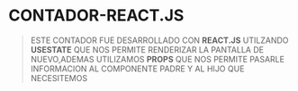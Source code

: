 # CONTADOR-REACT.JS

> ESTE CONTADOR FUE DESARROLLADO CON **REACT.JS**  UTILZANDO **USESTATE** QUE NOS PERMITE RENDERIZAR 
> LA PANTALLA DE NUEVO,ADEMAS UTILIZAMOS **PROPS** QUE NOS PERMITE PASARLE INFORMACION 
> AL COMPONENTE PADRE Y AL HIJO QUE NECESITEMOS
